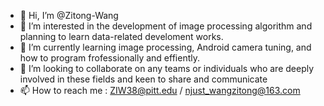 - 👋 Hi, I’m @Zitong-Wang
- 👀 I’m interested in the development of image processing algorithm and planning to learn data-related develoment works.
- 🌱 I’m currently learning image processing, Android camera tuning, and how to program frofessionally and effiently.
- 💞️ I’m looking to collaborate on any teams or individuals who are deeply involved in these fields and keen to share and communicate
- 📫 How to reach me : ZIW38@pitt.edu / njust_wangzitong@163.com

<!---
Zitong-Wang/Zitong-Wang is a ✨ special ✨ repository because its `README.md` (this file) appears on your GitHub profile.
You can click the Preview link to take a look at your changes.
--->
